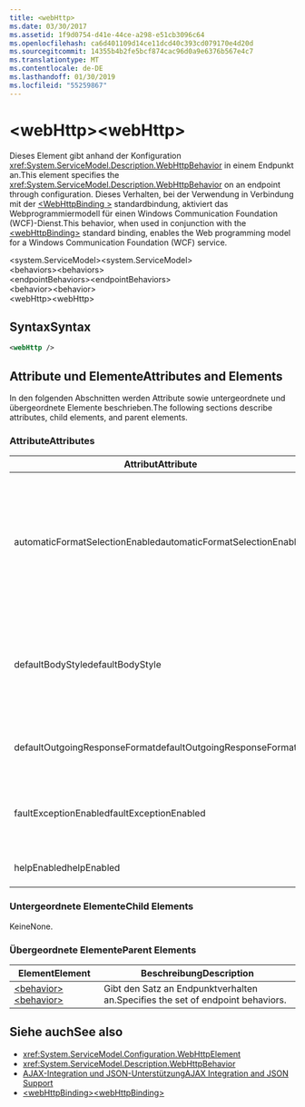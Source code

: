 ```yaml
---
title: <webHttp>
ms.date: 03/30/2017
ms.assetid: 1f9d0754-d41e-44ce-a298-e51cb3096c64
ms.openlocfilehash: ca6d401109d14ce11dcd40c393cd079170e4d20d
ms.sourcegitcommit: 14355b4b2fe5bcf874cac96d0a9e6376b567e4c7
ms.translationtype: MT
ms.contentlocale: de-DE
ms.lasthandoff: 01/30/2019
ms.locfileid: "55259867"
---
```

# <a name="webhttp"></a><span data-ttu-id="64e51-101">\<webHttp></span><span class="sxs-lookup"><span data-stu-id="64e51-101">\<webHttp></span></span>
<span data-ttu-id="64e51-102">Dieses Element gibt anhand der Konfiguration <xref:System.ServiceModel.Description.WebHttpBehavior> in einem Endpunkt an.</span><span class="sxs-lookup"><span data-stu-id="64e51-102">This element specifies the <xref:System.ServiceModel.Description.WebHttpBehavior> on an endpoint through configuration.</span></span> <span data-ttu-id="64e51-103">Dieses Verhalten, bei der Verwendung in Verbindung mit der [ \<WebHttpBinding >](../../../../../docs/framework/configure-apps/file-schema/wcf/webhttpbinding.md) standardbindung, aktiviert das Webprogrammiermodell für einen Windows Communication Foundation (WCF)-Dienst.</span><span class="sxs-lookup"><span data-stu-id="64e51-103">This behavior, when used in conjunction with the [\<webHttpBinding>](../../../../../docs/framework/configure-apps/file-schema/wcf/webhttpbinding.md) standard binding, enables the Web programming model for a Windows Communication Foundation (WCF) service.</span></span>  
  
 <span data-ttu-id="64e51-104">\<system.ServiceModel></span><span class="sxs-lookup"><span data-stu-id="64e51-104">\<system.ServiceModel></span></span>  
<span data-ttu-id="64e51-105">\<behaviors></span><span class="sxs-lookup"><span data-stu-id="64e51-105">\<behaviors></span></span>  
<span data-ttu-id="64e51-106">\<endpointBehaviors></span><span class="sxs-lookup"><span data-stu-id="64e51-106">\<endpointBehaviors></span></span>  
<span data-ttu-id="64e51-107">\<behavior></span><span class="sxs-lookup"><span data-stu-id="64e51-107">\<behavior></span></span>  
<span data-ttu-id="64e51-108">\<webHttp></span><span class="sxs-lookup"><span data-stu-id="64e51-108">\<webHttp></span></span>  
  
## <a name="syntax"></a><span data-ttu-id="64e51-109">Syntax</span><span class="sxs-lookup"><span data-stu-id="64e51-109">Syntax</span></span>  
  
```xml  
<webHttp />
```  
  
## <a name="attributes-and-elements"></a><span data-ttu-id="64e51-110">Attribute und Elemente</span><span class="sxs-lookup"><span data-stu-id="64e51-110">Attributes and Elements</span></span>  
 <span data-ttu-id="64e51-111">In den folgenden Abschnitten werden Attribute sowie untergeordnete und übergeordnete Elemente beschrieben.</span><span class="sxs-lookup"><span data-stu-id="64e51-111">The following sections describe attributes, child elements, and parent elements.</span></span>  
  
### <a name="attributes"></a><span data-ttu-id="64e51-112">Attribute</span><span class="sxs-lookup"><span data-stu-id="64e51-112">Attributes</span></span>  
  
|<span data-ttu-id="64e51-113">Attribut</span><span class="sxs-lookup"><span data-stu-id="64e51-113">Attribute</span></span>|<span data-ttu-id="64e51-114">Beschreibung</span><span class="sxs-lookup"><span data-stu-id="64e51-114">Description</span></span>|  
|---------------|-----------------|  
|<span data-ttu-id="64e51-115">automaticFormatSelectionEnabled</span><span class="sxs-lookup"><span data-stu-id="64e51-115">automaticFormatSelectionEnabled</span></span>|<span data-ttu-id="64e51-116">Wenn diese Eigenschaft auf `true` festgelegt wird, bestimmte die WCF-Infrastruktur das beste Format.</span><span class="sxs-lookup"><span data-stu-id="64e51-116">When this property is set to `true`, the WCF infrastructure determines the best format to use.</span></span> <span data-ttu-id="64e51-117">Die automatische Formatauswahl ist standardmäßig deaktiviert, um die Abwärtskompatibilität sicherzustellen.</span><span class="sxs-lookup"><span data-stu-id="64e51-117">Automatic format selection is disabled by default for backwards compatibility.</span></span> <span data-ttu-id="64e51-118">Sie können die automatische Formatauswahl programmgesteuert oder per Konfiguration aktivieren.</span><span class="sxs-lookup"><span data-stu-id="64e51-118">Automatic format selection can be enabled programmatically or through configuration.</span></span>|  
|<span data-ttu-id="64e51-119">defaultBodyStyle</span><span class="sxs-lookup"><span data-stu-id="64e51-119">defaultBodyStyle</span></span>|<span data-ttu-id="64e51-120">Gibt den Standardtextstil der zurückgegebenen Nachrichten an.</span><span class="sxs-lookup"><span data-stu-id="64e51-120">Specifies the default body style of returned messages.</span></span> <span data-ttu-id="64e51-121">Weitere Informationen finden Sie unter <xref:System.ServiceModel.Web.WebMessageBodyStyle> und [WCF Web-HTTP-Formatierung](../../../../../docs/framework/wcf/feature-details/wcf-web-http-formatting.md).</span><span class="sxs-lookup"><span data-stu-id="64e51-121">For more information, see <xref:System.ServiceModel.Web.WebMessageBodyStyle> and [WCF Web HTTP Formatting](../../../../../docs/framework/wcf/feature-details/wcf-web-http-formatting.md).</span></span>|  
|<span data-ttu-id="64e51-122">defaultOutgoingResponseFormat</span><span class="sxs-lookup"><span data-stu-id="64e51-122">defaultOutgoingResponseFormat</span></span>|<span data-ttu-id="64e51-123">Gibt das Standardformat für ausgehende Antwortnachrichten an.</span><span class="sxs-lookup"><span data-stu-id="64e51-123">Specifies the default outgoing response format for messages.</span></span> <span data-ttu-id="64e51-124">Weitere Informationen finden Sie unter [WCF Web-HTTP-Formatierung](../../../../../docs/framework/wcf/feature-details/wcf-web-http-formatting.md).</span><span class="sxs-lookup"><span data-stu-id="64e51-124">For more information, see [WCF Web HTTP Formatting](../../../../../docs/framework/wcf/feature-details/wcf-web-http-formatting.md).</span></span>|  
|<span data-ttu-id="64e51-125">faultExceptionEnabled</span><span class="sxs-lookup"><span data-stu-id="64e51-125">faultExceptionEnabled</span></span>|<span data-ttu-id="64e51-126">Ruft das Flag ab bzw. legt das Flag fest, das angibt, ob ein FaultException-Element generiert wird, wenn ein interner Serverfehler (HTTP-Statuscode: 500) auftritt.</span><span class="sxs-lookup"><span data-stu-id="64e51-126">Gets or sets the flag that specifies whether a FaultException is generated when an internal server error (HTTP status code: 500) occurs.</span></span>|  
|<span data-ttu-id="64e51-127">helpEnabled</span><span class="sxs-lookup"><span data-stu-id="64e51-127">helpEnabled</span></span>|<span data-ttu-id="64e51-128">Ruft einen Wert ab bzw. legt einen Wert fest, der angibt, ob die Hilfeseite aktiviert ist.</span><span class="sxs-lookup"><span data-stu-id="64e51-128">Gets or sets a value that determines if the Help page is enabled.</span></span>|  
  
### <a name="child-elements"></a><span data-ttu-id="64e51-129">Untergeordnete Elemente</span><span class="sxs-lookup"><span data-stu-id="64e51-129">Child Elements</span></span>  
 <span data-ttu-id="64e51-130">Keine</span><span class="sxs-lookup"><span data-stu-id="64e51-130">None.</span></span>  
  
### <a name="parent-elements"></a><span data-ttu-id="64e51-131">Übergeordnete Elemente</span><span class="sxs-lookup"><span data-stu-id="64e51-131">Parent Elements</span></span>  
  
|<span data-ttu-id="64e51-132">Element</span><span class="sxs-lookup"><span data-stu-id="64e51-132">Element</span></span>|<span data-ttu-id="64e51-133">Beschreibung</span><span class="sxs-lookup"><span data-stu-id="64e51-133">Description</span></span>|  
|-------------|-----------------|  
|[<span data-ttu-id="64e51-134">\<behavior></span><span class="sxs-lookup"><span data-stu-id="64e51-134">\<behavior></span></span>](../../../../../docs/framework/configure-apps/file-schema/wcf/behavior-of-endpointbehaviors.md)|<span data-ttu-id="64e51-135">Gibt den Satz an Endpunktverhalten an.</span><span class="sxs-lookup"><span data-stu-id="64e51-135">Specifies the set of endpoint behaviors.</span></span>|  
  
## <a name="see-also"></a><span data-ttu-id="64e51-136">Siehe auch</span><span class="sxs-lookup"><span data-stu-id="64e51-136">See also</span></span>
- <xref:System.ServiceModel.Configuration.WebHttpElement>
- <xref:System.ServiceModel.Description.WebHttpBehavior>
- [<span data-ttu-id="64e51-137">AJAX-Integration und JSON-Unterstützung</span><span class="sxs-lookup"><span data-stu-id="64e51-137">AJAX Integration and JSON Support</span></span>](../../../../../docs/framework/wcf/feature-details/ajax-integration-and-json-support.md)
- [<span data-ttu-id="64e51-138">\<webHttpBinding></span><span class="sxs-lookup"><span data-stu-id="64e51-138">\<webHttpBinding></span></span>](../../../../../docs/framework/configure-apps/file-schema/wcf/webhttpbinding.md)
